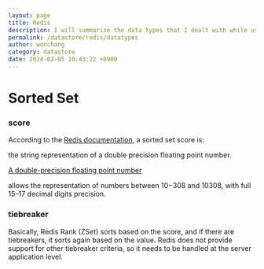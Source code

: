 ```yaml
---
layout: page
title: Redis
description: I will summarize the data types that I dealt with while using Redis.
permalink: /datastore/redis/datatypes
author: wonchang
category: datastore
date: 2024-02-05 10:43:22 +0900
---
```




# Sorted Set

### score
According to the [Redis documentation](https://redis.io/commands/zadd/), a sorted set score is:

the string representation of a double precision floating point number.

[A double-precision floating point number](https://en.wikipedia.org/wiki/Double-precision_floating-point_format)

allows the representation of numbers between 10−308 and 10308, with full 15–17 decimal digits precision.

### tiebreaker
Basically, Redis Rank (ZSet) sorts based on the score, and if there are tiebreakers, it sorts again based on the value. Redis does not provide support for other tiebreaker criteria, so it needs to be handled at the server application level.




